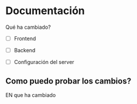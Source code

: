 # Documentación
Qué ha cambiado?

- [ ] Frontend
- [ ] Backend
- [ ] Configuración del server


## Como puedo probar los cambios?
EN que ha cambiado
